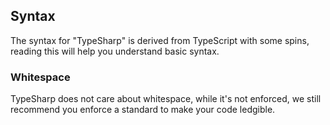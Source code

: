 ## Syntax
The syntax for "TypeSharp" is derived from TypeScript with some spins, reading this will help you understand basic syntax.


### Whitespace
TypeSharp does not care about whitespace, while it's not enforced, we still recommend you enforce a standard to make your code ledgible.


